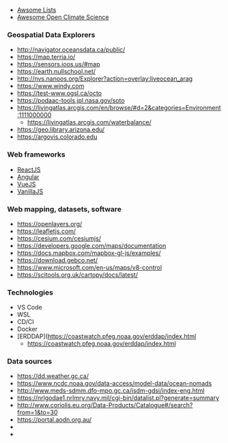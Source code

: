 - [Awsome Lists](https://github.com/topics/awesome)
- [Awesome Open Climate Science](https://github.com/pangeo-data/awesome-open-climate-science)

### Geospatial Data Explorers
- http://navigator.oceansdata.ca/public/
- https://map.terria.io/
- https://sensors.ioos.us/#map
- https://earth.nullschool.net/
- http://nvs.nanoos.org/Explorer?action=overlay:liveocean_arag
- https://www.windy.com
- https://test-www.ogsl.ca/octo
- https://podaac-tools.jpl.nasa.gov/soto
- https://livingatlas.arcgis.com/en/browse/#d=2&categories=Environment:1111000000
  - https://livingatlas.arcgis.com/waterbalance/
- https://geo.library.arizona.edu/
- https://argovis.colorado.edu

### Web frameworks
- [ReactJS](https://reactjs.org/)
- [Angular](https://angular.io/)
- [VueJS](https://vuejs.org/v2/guide/)
- [VanillaJS](http://vanilla-js.com/)

### Web mapping, datasets, software
- https://openlayers.org/
- https://leafletjs.com/
- https://cesium.com/cesiumjs/
- https://developers.google.com/maps/documentation
- https://docs.mapbox.com/mapbox-gl-js/examples/
- https://download.gebco.net/
- https://www.microsoft.com/en-us/maps/v8-control
- https://scitools.org.uk/cartopy/docs/latest/

### Technologies
- VS Code
- WSL
- CD/CI
- Docker
- [ERDDAP](https://coastwatch.pfeg.noaa.gov/erddap/index.html
  - https://coastwatch.pfeg.noaa.gov/erddap/index.html

### Data sources
- https://dd.weather.gc.ca/
- https://www.ncdc.noaa.gov/data-access/model-data/ocean-nomads
- http://www.meds-sdmm.dfo-mpo.gc.ca/isdm-gdsi/index-eng.html
- https://nrlgodae1.nrlmry.navy.mil/cgi-bin/datalist.pl?generate=summary
- http://www.coriolis.eu.org/Data-Products/Catalogue#/search?from=1&to=30
- https://portal.aodn.org.au/
- 
- 
